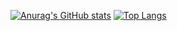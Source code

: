 [![Anurag's GitHub stats](https://github-readme-stats.vercel.app/api?username=hanbitgoun&height=50)](https://github.com/anuraghazra/github-readme-stats)
[![Top Langs](https://github-readme-stats.vercel.app/api/top-langs/?username=hanbitgoun&layout=compact&)](https://github.com/anuraghazra/github-readme-stats)




<!--
**hanbitgoun/hanbitgoun** is a ✨ _special_ ✨ repository because its `README.md` (this file) appears on your GitHub profile.

Here are some ideas to get you started:

- 🔭 I’m currently working on ...
- 🌱 I’m currently learning ...
- 👯 I’m looking to collaborate on ...
- 🤔 I’m looking for help with ...
- 💬 Ask me about ...
- 📫 How to reach me: ...
- 😄 Pronouns: ...
- ⚡ Fun fact: ...


